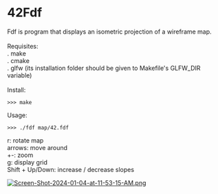 # 42Fdf

Fdf is program that displays an isometric projection of a wireframe map.<br>
<br>
Requisites:<br>
. make<br>
. cmake<br>
. glfw (its installation folder should be given to Makefile's GLFW_DIR variable)<br>
<br>
Install:<br>
```
>>> make
```

Usage:<br>
```
>>> ./fdf map/42.fdf
```
r: rotate map<br>
arrows: move around<br>
+-: zoom<br>
g: display grid<br>
Shift + Up/Down: increase / decrease slopes<br>

[![Screen-Shot-2024-01-04-at-11-53-15-AM.png](https://i.postimg.cc/WbmRNJZj/Screen-Shot-2024-01-04-at-11-53-15-AM.png)](https://postimg.cc/bsvVLrLF)
